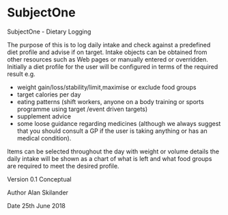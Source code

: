 # SubjectOne
SubjectOne - Dietary Logging

The purpose of this is to log daily intake and check against a predefined diet profile and advise if on target. 
Intake objects can be obtained from other resources such as Web pages or manually entered or overridden. 
Initially a diet profile for the user will be configured in terms of the required result e.g. 
   - weight gain/loss/stability/limit,maximise or exclude food groups
   - target calories per day
   - eating patterns (shift workers, anyone on a body training or sports programme using target /event driven targets)
   - supplement advice
   - some loose guidance regarding medicines 
       (although we always suggest that you should consult a GP if the user is taking anything or has an medical condition).

Items can be selected throughout the day with weight or volume details the daily intake will be shown as a chart of what is left and what food groups are required to meet the desired profile.

Version 0.1       Conceptual

Author            Alan Skilander

Date              25th June 2018
       

